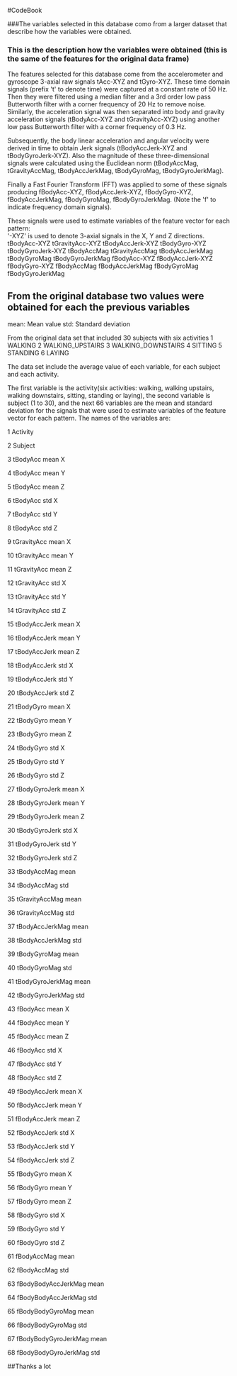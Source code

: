 #CodeBook

###The variables selected in this database como from a larger dataset that describe how the variables were obtained.

### This is the description how the variables were obtained (this is the same of the features for the original data frame)

The features selected for this database come from the accelerometer and gyroscope 3-axial raw signals tAcc-XYZ and tGyro-XYZ. These time domain signals (prefix 't' to denote time) were captured at a constant rate of 50 Hz. Then they were filtered using a median filter and a 3rd order low pass Butterworth filter with a corner frequency of 20 Hz to remove noise. Similarly, the acceleration signal was then separated into body and gravity acceleration signals (tBodyAcc-XYZ and tGravityAcc-XYZ) using another low pass Butterworth filter with a corner frequency of 0.3 Hz. 

Subsequently, the body linear acceleration and angular velocity were derived in time to obtain Jerk signals (tBodyAccJerk-XYZ and tBodyGyroJerk-XYZ). Also the magnitude of these three-dimensional signals were calculated using the Euclidean norm (tBodyAccMag, tGravityAccMag, tBodyAccJerkMag, tBodyGyroMag, tBodyGyroJerkMag). 

Finally a Fast Fourier Transform (FFT) was applied to some of these signals producing fBodyAcc-XYZ, fBodyAccJerk-XYZ, fBodyGyro-XYZ, fBodyAccJerkMag, fBodyGyroMag, fBodyGyroJerkMag. (Note the 'f' to indicate frequency domain signals). 

These signals were used to estimate variables of the feature vector for each pattern:  
'-XYZ' is used to denote 3-axial signals in the X, Y and Z directions.
tBodyAcc-XYZ
tGravityAcc-XYZ
tBodyAccJerk-XYZ
tBodyGyro-XYZ
tBodyGyroJerk-XYZ
tBodyAccMag
tGravityAccMag
tBodyAccJerkMag
tBodyGyroMag
tBodyGyroJerkMag
fBodyAcc-XYZ
fBodyAccJerk-XYZ
fBodyGyro-XYZ
fBodyAccMag
fBodyAccJerkMag
fBodyGyroMag
fBodyGyroJerkMag 

## From the original database two values were obtained for each the previous variables
mean: Mean value
std: Standard deviation

From the original data set that included 30 subjects with six activities 
1 WALKING
2 WALKING_UPSTAIRS
3 WALKING_DOWNSTAIRS
4 SITTING
5 STANDING
6 LAYING

The data set include the average value of each variable, for each subject and each activity.

The first variable is the activity(six activities: walking, walking upstairs, walking downstairs, sitting, standing or laying), the second variable is subject (1 to 30), and the next 66 variables are the mean and standard deviation for the signals that were used to estimate variables of the feature vector for each pattern.
The names of the variables are:

1	Activity

2	Subject

3	tBodyAcc mean X

4	tBodyAcc mean Y

5	tBodyAcc mean Z

6	tBodyAcc std X

7	tBodyAcc std Y

8	tBodyAcc std Z

9	tGravityAcc mean X

10	tGravityAcc mean Y

11	tGravityAcc mean Z

12	tGravityAcc std X

13	tGravityAcc std Y

14	tGravityAcc std Z

15	tBodyAccJerk mean X

16	tBodyAccJerk mean Y

17	tBodyAccJerk mean Z

18	tBodyAccJerk std X

19	tBodyAccJerk std Y

20	tBodyAccJerk std Z

21	tBodyGyro mean X

22	tBodyGyro mean Y

23	tBodyGyro mean Z

24	tBodyGyro std X

25	tBodyGyro std Y

26	tBodyGyro std Z

27	tBodyGyroJerk mean X

28	tBodyGyroJerk mean Y

29	tBodyGyroJerk mean Z

30	tBodyGyroJerk std X

31	tBodyGyroJerk std Y

32	tBodyGyroJerk std Z

33	tBodyAccMag mean

34	tBodyAccMag std

35	tGravityAccMag mean

36	tGravityAccMag std

37	tBodyAccJerkMag mean

38	tBodyAccJerkMag std

39	tBodyGyroMag mean

40	tBodyGyroMag std

41	tBodyGyroJerkMag mean

42	tBodyGyroJerkMag std

43	fBodyAcc mean X

44	fBodyAcc mean Y

45	fBodyAcc mean Z

46	fBodyAcc std X

47	fBodyAcc std Y

48	fBodyAcc std Z

49	fBodyAccJerk mean X

50	fBodyAccJerk mean Y

51	fBodyAccJerk mean Z

52	fBodyAccJerk std X

53	fBodyAccJerk std Y

54	fBodyAccJerk std Z

55	fBodyGyro mean X

56	fBodyGyro mean Y

57	fBodyGyro mean Z

58	fBodyGyro std X

59	fBodyGyro std Y

60	fBodyGyro std Z

61	fBodyAccMag mean

62	fBodyAccMag std

63	fBodyBodyAccJerkMag mean

64	fBodyBodyAccJerkMag std

65	fBodyBodyGyroMag mean

66	fBodyBodyGyroMag std

67	fBodyBodyGyroJerkMag mean

68	fBodyBodyGyroJerkMag std

##Thanks a lot